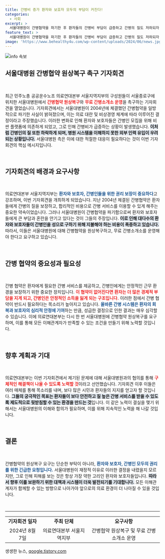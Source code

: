 ```yaml
---
title: 간병비 증가 환자와 보호자 모두의 부담이 커진다!
categories:
  - 사회
excerpt: >
  서울대병원이 간병협약을 파기한 후 환자들의 간병비 부담이 급증하고 간병의 질도 저하되자, 의료연대본부가 복구를 촉구하는 기자회견을 열었습니다. 클릭해 자세한 내용을 확인하세요!
feature_text: >
  서울대병원이 간병협약을 파기한 후 환자들의 간병비 부담이 급증하고 간병의 질도 저하되자, 의료연대본부가 복구를 촉구하는 기자회견을 열었습니다. 클릭해 자세한 내용을 확인하세요!
image: 'https://www.behealthy4u.com/wp-content/uploads/2024/06/news.jpg'
---
```


<p><img src="https://www.behealthy4u.com/wp-content/uploads/2024/06/news.jpg" alt="info 속보" /></p>

<h2 data-ke-size="size26">서울대병원 간병협약 원상복구 촉구 기자회견</h2>

<p data-ke-size="size16">&nbsp;</p>

<p data-ke-size="size16">최근 민주노총 공공운수노조 의료연대본부 서울지역지부의 구성원들이 서울종로구에 위치한 서울대병원에서 <b><span style="color: #ee2323;">간병협약 원상복구</span></b>와 <b><span style="color: #ee2323;">무료 간병소개소 운영</span></b>을 촉구하는 기자회견을 열었습니다. 기자회견에서는 서울대병원이 2004년에 체결했던 간병협약을 일방적으로 파기한 사실이 밝혀졌으며, 이는 의료 대란 및 비상경영 체계에 따라 이루어진 결정이라고 주장했습니다. 이러한 변화로 인해 환자와 보호자들은 간병인 모집을 위해 비싼 플랫폼에 의존하게 되었고, 그로 인해 간병비가 급증하는 상황이 발생했습니다. <b><span style="background-color: #21538527;">이처럼 간병인의 질 또한 하락하게 되며, 병원 시스템을 이해하지 못한 외부 인력 유입이 우려되는 상황입니다.</span></b> 서울대병원 측은 이에 대한 적절한 대응이 필요하다는 것이 이번 기자회견의 핵심 메시지입니다.</p>

<p data-ke-size="size16">&nbsp;</p>

<h2 data-ke-size="size26">기자회견의 배경과 요구사항</h2>

<p data-ke-size="size16">&nbsp;</p>

<p data-ke-size="size16">의료연대본부 서울지역지부는 <b><span style="color: #1a5490;">환자와 보호자, 간병인들을 위한 권리 보장이 중요하다</span></b>고 강조하며, 이번 기자회견을 개최하게 되었습니다. 지난 2004년 체결된 간병협약은 환자들에게 간병의 질을 보장하고, 합리적인 비용으로 간병 서비스를 이용할 수 있게 해주는 중요한 약속이었습니다. 그러나 서울대병원이 간병협약을 파기함으로써 환자와 보호자들에게 큰 부담과 혼란을 안기고 있다는 것이 그들의 주장입니다. <b><span style="background-color: #21538527;">이로 인해 대다수의 환자와 보호자들이 간병인을 성으로 구하기 위해 지불해야 하는 비용이 폭증하고 있습니다.</span></b> 따라서, 이들은 서울대병원에 대해 간병협약을 원상복구하고, 무료 간병소개소를 운영해야 한다고 요구하고 있습니다.</p>

<p data-ke-size="size16">&nbsp;</p>

<h2 data-ke-size="size26">간병 협약의 중요성과 필요성</h2>

<p data-ke-size="size16">&nbsp;</p>

<p data-ke-size="size16">간병 협약은 환자에게 필요한 간병 서비스를 제공하고, 간병인에게는 안정적인 근무 환경을 보장하기 위한 중요한 장치입니다. <b><span style="color: #ee2323;">이 협약이 없어진다면 환자는 더 많은 경제적 부담을 지게 되고, 간병인은 안정적인 소득을 잃게 되는 구조입니다.</span></b> 이러한 점에서 간병 협약이 반드시 필요하다는 목소리가 높아지고 있습니다. <b><span style="color: #1a5490;">올바른 간병 시스템은 환자의 회복과 보호자의 심리적 안정에 기여</span></b>하는 만큼, 성급한 결정으로 인한 결과는 매우 심각할 수 있습니다. 이에 의료연대본부는 다시 한 번 서울대병원에 간병협약 원상복구를 요구하며, 이를 통해 모든 이해관계자가 만족할 수 있는 조건을 만들기 위해 노력할 것입니다.</p>

<p data-ke-size="size16">&nbsp;</p>

<h2 data-ke-size="size26">향후 계획과 기대</h2>

<p data-ke-size="size16">&nbsp;</p>

<p data-ke-size="size16">의료연대본부는 이번 기자회견에서 제기된 문제에 대해 서울대병원과의 협의를 통해 <b><span style="color: #ee2323;">구체적인 해결책이 나올 수 있도록 노력할 것</span></b>이라고 선언했습니다. 기자회견 이후 이들은 여러 매체를 통해 목소리를 내며, 보다 많은 시민과 환자들의 지지를 얻고자 할 것입니다. <b><span style="background-color: #21538527;">그들의 궁극적인 목표는 환자들이 보다 안전하고 질 높은 간병 서비스를 받을 수 있도록 제도적으로 뒷받침할 수 있는 환경을 만드는 것</span></b>입니다. 이 같은 노력이 결실을 맺기 위해서는 서울대병원의 이해와 합의가 필요하며, 이를 위해 지속적인 노력을 해 나갈 것입니다.</p>

<p data-ke-size="size16">&nbsp;</p>

<h2 data-ke-size="size26">결론</h2>

<p data-ke-size="size16">&nbsp;</p>

<p data-ke-size="size16">간병협약의 원상복구 요구는 단순한 부탁이 아니라, <b><span style="color: #1a5490;">환자와 보호자, 간병인 모두의 권리를 위한 긴급한 요청입니다.</span></b> 서울대병원이 재정적 이유로 이러한 결정을 내렸을지 모르지만, 그로 인해 피해를 보는 것은 항상 가장 약한 고리인 환자와 보호자들입니다. <b><span style="background-color: #21538527;">따라서 향후 이를 보완하기 위한 대책과 시스템이 더욱 발전되기를 기대합니다.</span></b> 모든 이해관계자가 함께할 수 있는 방향으로 나아가야 앞으로의 의료 환경이 더 나아질 수 있을 것입니다.</p>

<p data-ke-size="size16">&nbsp;</p>

<hr>

<table style="width: 100%; border-collapse: collapse;">
<tr>
<td style="text-align: center; height: 17px;"><b>기자회견 일자</b></td>
<td style="text-align: center; height: 17px;"><b>주최 단체</b></td>
<td style="text-align: center; height: 17px;"><b>요구사항</b></td>
</tr>
<tr>
<td style="text-align: center; height: 17px;">2024년 8월 7일</td>
<td style="text-align: center; height: 17px;">의료연대본부 서울지역지부</td>
<td style="text-align: center; height: 17px;">간병협약 원상복구 및 무료 간병소개소 운영</td>
</tr>
</table>
생생한 뉴스, <a href="https://qoogle.tistory.com" rel="dofollow">qoogle.tistory.com</a>


